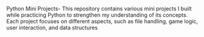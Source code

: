 Python Mini Projects-
This repository contains various mini projects I built while practicing Python to strengthen my understanding of its concepts. Each project focuses on different aspects, such as file handling, game logic, user interaction, and data structures
